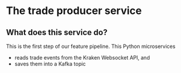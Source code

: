 # The trade producer service

## What does this service do?

This is the first step of our feature pipeline. This Python microservices

- reads trade events from the Kraken Websocket API, and
- saves them into a Kafka topic